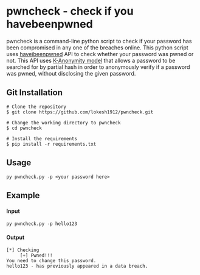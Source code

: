 # pwncheck - check if you havebeenpwned
pwncheck is a command-line python script to check if your password has been compromised in any one of the breaches online. This python script uses [haveibeenpwned](https://haveibeenpwned.com/API/v3) API to check whether your password was pwned or not. This API uses [K-Anonymity model](https://en.wikipedia.org/wiki/K-anonymity) that allows a password to be searched for by partial hash in order to anonymously verify if a password was pwned, without disclosing the given password.

## Git Installation
```
# Clone the repository
$ git clone https://github.com/lokesh1912/pwncheck.git

# Change the working directory to pwncheck
$ cd pwncheck

# Install the requirements
$ pip install -r requirements.txt
```
## Usage
```
py pwncheck.py -p <your password here>
```

## Example

#### Input

```
py pwncheck.py -p hello123
```

#### Output

```
[*] Checking
     [+] Pwned!!!
You need to change this password.
hello123 - has previously appeared in a data breach.
```
